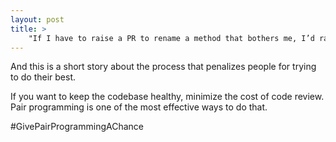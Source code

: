 ```yaml
---
layout: post
title: >
    "If I have to raise a PR to rename a method that bothers me, I’d rather not do it"
---
```


And this is a short story about the process that penalizes people for trying to do their best.  

If you want to keep the codebase healthy, minimize the cost of code review.  
Pair programming is one of the most effective ways to do that.  
  
#GivePairProgrammingAChance
